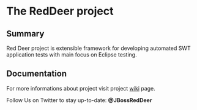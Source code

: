 # The RedDeer project

## Summary

Red Deer project is extensible framework for developing automated SWT application tests
with main focus on Eclipse testing.

## Documentation

For more informations about project visit project [wiki](https://github.com/jboss-reddeer/reddeer/wiki) page.

Follow Us on Twitter to stay up-to-date: **@JBossRedDeer**